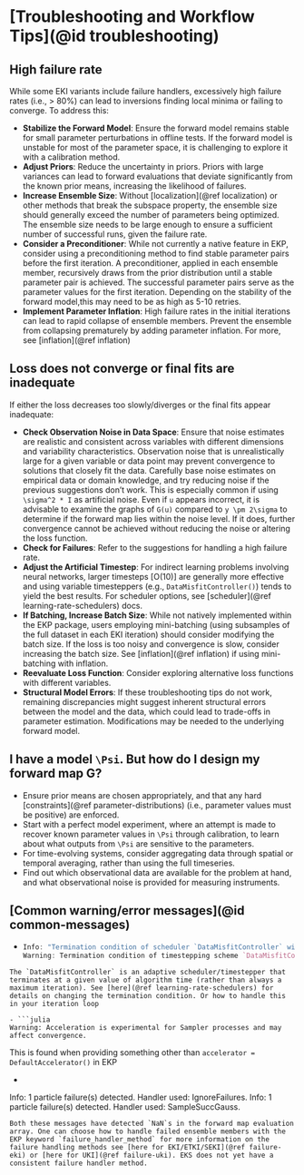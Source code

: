 # [Troubleshooting and Workflow Tips](@id troubleshooting)

## High failure rate

While some EKI variants include failure handlers, excessively high failure rates (i.e., > 80%) can lead to inversions finding local minima or failing to converge. To address this:

- **Stabilize the Forward Model**: Ensure the forward model remains stable for small parameter perturbations in offline tests. If the forward model is unstable for most of the parameter space, it is challenging to explore it with a calibration method.
- **Adjust Priors**: Reduce the uncertainty in priors. Priors with large variances can lead to forward evaluations that deviate significantly from the known prior means, increasing the likelihood of failures.
- **Increase Ensemble Size**: Without [localization](@ref localization) or other methods that break the subspace property, the ensemble size should generally exceed the number of parameters being optimized. The ensemble size needs to be large enough to ensure a sufficient number of successful runs, given the failure rate.
- **Consider a Preconditioner**: While not currently a native feature in EKP, consider using a preconditioning method to find stable parameter pairs before the first iteration. A preconditioner, applied in each ensemble member, recursively draws from the prior distribution until a stable parameter pair is achieved. The successful parameter pairs serve as the parameter values for the first iteration. Depending on the stability of the forward model,this may need to be as high as 5-10 retries.
- **Implement Parameter Inflation**: High failure rates in the initial iterations can lead to rapid collapse of ensemble members. Prevent the ensemble from collapsing prematurely by adding parameter inflation. For more, see [inflation](@ref inflation)

## Loss does not converge or final fits are inadequate

If either the loss decreases too slowly/diverges or the final fits appear inadequate:

- **Check Observation Noise in Data Space**: Ensure that noise estimates are realistic and consistent across variables with different dimensions and variability characteristics. Observation noise that is unrealistically large for a given variable or data point may prevent convergence to solutions that closely fit the data. Carefully base noise estimates on empirical data or domain knowledge, and try reducing noise if the previous suggestions don’t work. This is especially common if using ``\sigma^2 * I`` as artificial noise. Even if ``u`` appears incorrect, it is advisable to examine the graphs of ``G(u)`` compared to  ``y \pm 2\sigma`` to determine if the forward map lies within the noise level. If it does, further convergence cannot be achieved without reducing the noise or altering the loss function.
- **Check for Failures**: Refer to the suggestions for handling a high failure rate.
- **Adjust the Artificial Timestep**: For indirect learning problems involving neural networks, larger timesteps [O(10)] are generally more effective and using variable timesteppers (e.g., `DataMisfitController()`) tends to yield the best results. For scheduler options, see [scheduler](@ref learning-rate-schedulers) docs.
- **If Batching, Increase Batch Size**: While not natively implemented within the EKP package, users employing mini-batching (using subsamples of the full dataset in each EKI iteration) should consider modifying the batch size. If the loss is too noisy and convergence is slow, consider increasing the batch size. See [inflation](@ref inflation) if using mini-batching with inflation. 
- **Reevaluate Loss Function**: Consider exploring alternative loss functions with different variables.
- **Structural Model Errors**: If these troubleshooting tips do not work, remaining discrepancies might suggest inherent structural errors between the model and the data, which could lead to trade-offs in parameter estimation. Modifications may be needed to the underlying forward model. 

## I have a model ``\Psi``. But how do I design my forward map G?
- Ensure prior means are chosen appropriately, and that any hard [constraints](@ref parameter-distributions) (i.e., parameter values must be positive) are enforced.
- Start with a perfect model experiment, where an attempt is made to recover known parameter values in ``\Psi`` through calibration, to learn about what outputs from ``\Psi`` are sensitive to the parameters.
- For time-evolving systems, consider aggregating data through spatial or temporal averaging, rather than using the full timeseries. 
- Find out which observational data are available for the problem at hand, and what observational noise is provided for measuring instruments.

## [Common warning/error messages](@id common-messages)
- ```julia
  Info: "Termination condition of scheduler `DataMisfitController` will be exceeded during the next iteration."
  Warning: Termination condition of timestepping scheme `DataMisfitController` has been exceeded, returning `true` from `update_ensemble!` and preventing futher updates. Set on_terminate="continue" in `DataMisfitController` to ignore termination
```
The `DataMisfitController` is an adaptive scheduler/timestepper that terminates at a given value of algorithm time (rather than always a maximum iteration). See [here](@ref learning-rate-schedulers) for details on changing the termination condition. Or how to handle this in your iteration loop

- ```julia
Warning: Acceleration is experimental for Sampler processes and may affect convergence.
```
This is found when providing something other than `accelerator = DefaultAccelerator()` in EKP
- ```julia
Info: 1 particle failure(s) detected. Handler used: IgnoreFailures.
Info: 1 particle failure(s) detected. Handler used: SampleSuccGauss.
```
Both these messages have detected `NaN`s in the forward map evaluation array. One can choose how to handle failed ensemble members with the EKP keyword `failure_handler_method` for more information on the failure handling methods see [here for EKI/ETKI/SEKI](@ref failure-eki) or [here for UKI](@ref failure-uki). EKS does not yet have a consistent failure handler method.